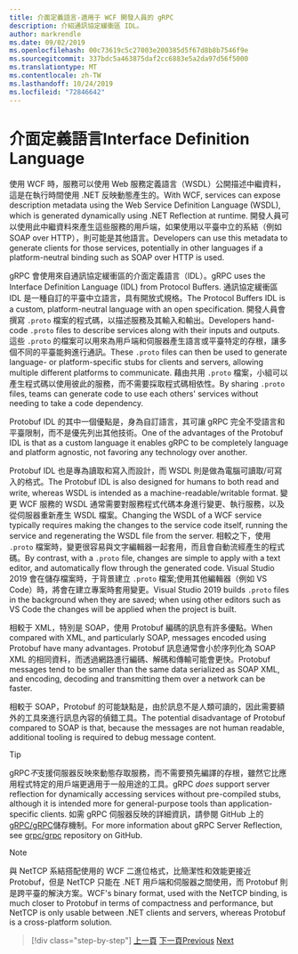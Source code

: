 ```yaml
---
title: 介面定義語言-適用于 WCF 開發人員的 gRPC
description: 介紹通訊協定緩衝區 IDL。
author: markrendle
ms.date: 09/02/2019
ms.openlocfilehash: 00c73619c5c27003e200385d5f67d8b8b7546f9e
ms.sourcegitcommit: 337bdc5a463875daf2cc6883e5a2da97d56f5000
ms.translationtype: MT
ms.contentlocale: zh-TW
ms.lasthandoff: 10/24/2019
ms.locfileid: "72846642"
---
```

# <a name="interface-definition-language"></a><span data-ttu-id="8e732-103">介面定義語言</span><span class="sxs-lookup"><span data-stu-id="8e732-103">Interface Definition Language</span></span>

<span data-ttu-id="8e732-104">使用 WCF 時，服務可以使用 Web 服務定義語言（WSDL）公開描述中繼資料，這是在執行時間使用 .NET 反映動態產生的。</span><span class="sxs-lookup"><span data-stu-id="8e732-104">With WCF, services can expose description metadata using the Web Service Definition Language (WSDL), which is generated dynamically using .NET Reflection at runtime.</span></span> <span data-ttu-id="8e732-105">開發人員可以使用此中繼資料來產生這些服務的用戶端，如果使用以平臺中立的系結（例如 SOAP over HTTP），則可能是其他語言。</span><span class="sxs-lookup"><span data-stu-id="8e732-105">Developers can use this metadata to generate clients for those services, potentially in other languages if a platform-neutral binding such as SOAP over HTTP is used.</span></span>

<span data-ttu-id="8e732-106">gRPC 會使用來自通訊協定緩衝區的介面定義語言（IDL）。</span><span class="sxs-lookup"><span data-stu-id="8e732-106">gRPC uses the Interface Definition Language (IDL) from Protocol Buffers.</span></span> <span data-ttu-id="8e732-107">通訊協定緩衝區 IDL 是一種自訂的平臺中立語言，具有開放式規格。</span><span class="sxs-lookup"><span data-stu-id="8e732-107">The Protocol Buffers IDL is a custom, platform-neutral language with an open specification.</span></span> <span data-ttu-id="8e732-108">開發人員會撰寫 `.proto` 檔案的程式碼，以描述服務及其輸入和輸出。</span><span class="sxs-lookup"><span data-stu-id="8e732-108">Developers hand-code `.proto` files to describe services along with their inputs and outputs.</span></span> <span data-ttu-id="8e732-109">這些 `.proto` 的檔案可以用來為用戶端和伺服器產生語言或平臺特定的存根，讓多個不同的平臺能夠進行通訊。</span><span class="sxs-lookup"><span data-stu-id="8e732-109">These `.proto` files can then be used to generate language- or platform-specific stubs for clients and servers, allowing multiple different platforms to communicate.</span></span> <span data-ttu-id="8e732-110">藉由共用 `.proto` 檔案，小組可以產生程式碼以使用彼此的服務，而不需要採取程式碼相依性。</span><span class="sxs-lookup"><span data-stu-id="8e732-110">By sharing `.proto` files, teams can generate code to use each others' services without needing to take a code dependency.</span></span>

<span data-ttu-id="8e732-111">Protobuf IDL 的其中一個優點是，身為自訂語言，其可讓 gRPC 完全不受語言和平臺限制，而不是優先列出其他技術。</span><span class="sxs-lookup"><span data-stu-id="8e732-111">One of the advantages of the Protobuf IDL is that as a custom language it enables gRPC to be completely language and platform agnostic, not favoring any technology over another.</span></span>

<span data-ttu-id="8e732-112">Protobuf IDL 也是專為讀取和寫入而設計，而 WSDL 則是做為電腦可讀取/可寫入的格式。</span><span class="sxs-lookup"><span data-stu-id="8e732-112">The Protobuf IDL is also designed for humans to both read and write, whereas WSDL is intended as a machine-readable/writable format.</span></span> <span data-ttu-id="8e732-113">變更 WCF 服務的 WSDL 通常需要對服務程式代碼本身進行變更、執行服務，以及從伺服器重新產生 WSDL 檔案。</span><span class="sxs-lookup"><span data-stu-id="8e732-113">Changing the WSDL of a WCF service typically requires making the changes to the service code itself, running the service and regenerating the WSDL file from the server.</span></span> <span data-ttu-id="8e732-114">相較之下，使用 `.proto` 檔案時，變更很容易與文字編輯器一起套用，而且會自動流經產生的程式碼。</span><span class="sxs-lookup"><span data-stu-id="8e732-114">By contrast, with a `.proto` file, changes are simple to apply with a text editor, and automatically flow through the generated code.</span></span> <span data-ttu-id="8e732-115">Visual Studio 2019 會在儲存檔案時，于背景建立 `.proto` 檔案;使用其他編輯器（例如 VS Code）時，將會在建立專案時套用變更。</span><span class="sxs-lookup"><span data-stu-id="8e732-115">Visual Studio 2019 builds `.proto` files in the background when they are saved; when using other editors such as VS Code the changes will be applied when the project is built.</span></span>

<span data-ttu-id="8e732-116">相較于 XML，特別是 SOAP，使用 Protobuf 編碼的訊息有許多優點。</span><span class="sxs-lookup"><span data-stu-id="8e732-116">When compared with XML, and particularly SOAP, messages encoded using Protobuf have many advantages.</span></span> <span data-ttu-id="8e732-117">Protobuf 訊息通常會小於序列化為 SOAP XML 的相同資料，而透過網路進行編碼、解碼和傳輸可能會更快。</span><span class="sxs-lookup"><span data-stu-id="8e732-117">Protobuf messages tend to be smaller than the same data serialized as SOAP XML, and encoding, decoding and transmitting them over a network can be faster.</span></span>

<span data-ttu-id="8e732-118">相較于 SOAP，Protobuf 的可能缺點是，由於訊息不是人類可讀的，因此需要額外的工具來進行訊息內容的偵錯工具。</span><span class="sxs-lookup"><span data-stu-id="8e732-118">The potential disadvantage of Protobuf compared to SOAP is that, because the messages are not human readable, additional tooling is required to debug message content.</span></span>

> [!TIP]
> <span data-ttu-id="8e732-119">gRPC*不*支援伺服器反映來動態存取服務，而不需要預先編譯的存根，雖然它比應用程式特定的用戶端更適用于一般用途的工具。</span><span class="sxs-lookup"><span data-stu-id="8e732-119">gRPC *does* support server reflection for dynamically accessing services without pre-compiled stubs, although it is intended more for general-purpose tools than application-specific clients.</span></span> <span data-ttu-id="8e732-120">如需 gRPC 伺服器反映的詳細資訊，請參閱 GitHub 上的[gRPC/gRPC](https://github.com/grpc/grpc/blob/master/doc/server-reflection.md)儲存機制。</span><span class="sxs-lookup"><span data-stu-id="8e732-120">For more information about gRPC Server Reflection, see [grpc/grpc](https://github.com/grpc/grpc/blob/master/doc/server-reflection.md) repository on GitHub.</span></span>

> [!NOTE]
> <span data-ttu-id="8e732-121">與 NetTCP 系結搭配使用的 WCF 二進位格式，比簡潔性和效能更接近 Protobuf，但是 NetTCP 只能在 .NET 用戶端和伺服器之間使用，而 Protobuf 則是跨平臺的解決方案。</span><span class="sxs-lookup"><span data-stu-id="8e732-121">WCF's binary format, used with the NetTCP binding, is much closer to Protobuf in terms of compactness and performance, but NetTCP is only usable between .NET clients and servers, whereas Protobuf is a cross-platform solution.</span></span>

>[!div class="step-by-step"]
><span data-ttu-id="8e732-122">[上一頁](approach.md)
>[下一頁](network-protocols.md)</span><span class="sxs-lookup"><span data-stu-id="8e732-122">[Previous](approach.md)
[Next](network-protocols.md)</span></span>
